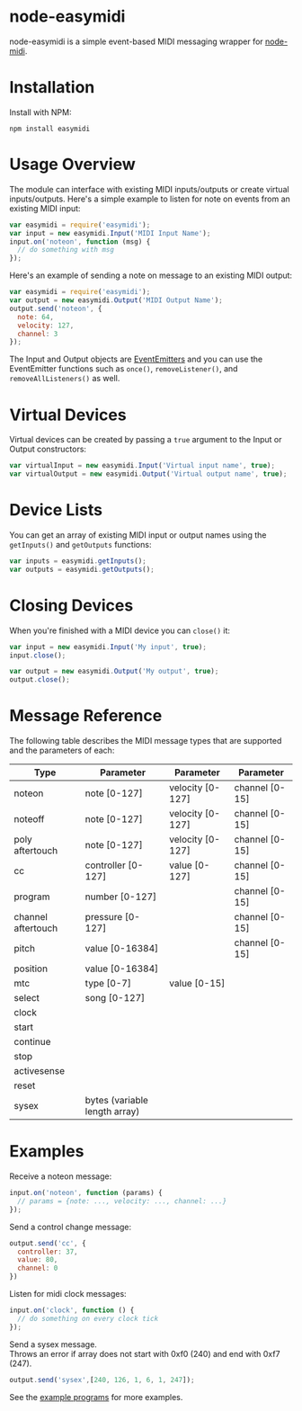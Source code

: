 # node-easymidi
node-easymidi is a simple event-based MIDI messaging wrapper for [node-midi](https://github.com/justinlatimer/node-midi).

# Installation
Install with NPM:

```
npm install easymidi
```

# Usage Overview
The module can interface with existing MIDI inputs/outputs or create virtual inputs/outputs.  Here's a simple example to listen for note on events from an existing MIDI input:

```javascript
var easymidi = require('easymidi');
var input = new easymidi.Input('MIDI Input Name');
input.on('noteon', function (msg) {
  // do something with msg
});
```

Here's an example of sending a note on message to an existing MIDI output:

```javascript
var easymidi = require('easymidi');
var output = new easymidi.Output('MIDI Output Name');
output.send('noteon', {
  note: 64,
  velocity: 127,
  channel: 3
});
```

The Input and Output objects are [EventEmitters](http://nodejs.org/api/events.html#events_class_events_eventemitter) and you can use the EventEmitter functions such as `once()`, `removeListener()`, and `removeAllListeners()` as well.

# Virtual Devices
Virtual devices can be created by passing a `true` argument to the Input or Output constructors:

```javascript
var virtualInput = new easymidi.Input('Virtual input name', true);
var virtualOutput = new easymidi.Output('Virtual output name', true);
```

# Device Lists
You can get an array of existing MIDI input or output names using the `getInputs()` and `getOutputs` functions:

```javascript
var inputs = easymidi.getInputs();
var outputs = easymidi.getOutputs();
```

# Closing Devices
When you're finished with a MIDI device you can `close()` it:

```javascript
var input = new easymidi.Input('My input', true);
input.close();

var output = new easymidi.Output('My output', true);
output.close();
```

# Message Reference
The following table describes the MIDI message types that are supported and the parameters of each:

| Type               | Parameter          | Parameter        | Parameter      |
|--------------------|--------------------|------------------|----------------|
| noteon             | note [0-127]       | velocity [0-127] | channel [0-15] |
| noteoff            | note [0-127]       | velocity [0-127] | channel [0-15] |
| poly aftertouch    | note [0-127]       | velocity [0-127] | channel [0-15] |
| cc                 | controller [0-127] | value [0-127]    | channel [0-15] |
| program            | number [0-127]     |                  | channel [0-15] |
| channel aftertouch | pressure [0-127]   |                  | channel [0-15] |
| pitch              | value [0-16384]    |                  | channel [0-15] |
| position           | value [0-16384]    |                  |                |
| mtc                | type [0-7]         | value [0-15]     |                |
| select             | song [0-127]       |                  |                |
| clock              |                    |                  |                |
| start              |                    |                  |                |
| continue           |                    |                  |                |
| stop               |                    |                  |                |
| activesense        |                    |                  |                |
| reset              |                    |                  |                |
| sysex              | bytes (variable length array) |             |                | 

# Examples

Receive a noteon message:

```javascript
input.on('noteon', function (params) {
  // params = {note: ..., velocity: ..., channel: ...}
});
```

Send a control change message:

```javascript
output.send('cc', {
  controller: 37,
  value: 80,
  channel: 0
})
```

Listen for midi clock messages:

```javascript
input.on('clock', function () {
  // do something on every clock tick
});
```

Send a sysex message.  
Throws an error if array does not start with 0xf0 (240) and end with 0xf7 (247).
```javascript
output.send('sysex',[240, 126, 1, 6, 1, 247]);
```

See the [example programs](https://github.com/dinchak/node-easymidi/tree/master/examples) for more examples.
